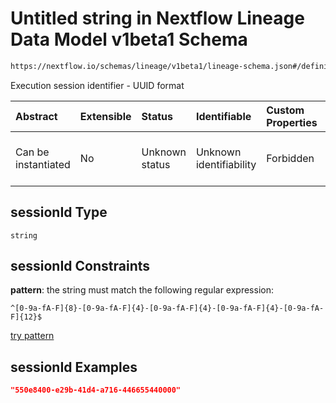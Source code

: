 # Untitled string in Nextflow Lineage Data Model v1beta1 Schema

```txt
https://nextflow.io/schemas/lineage/v1beta1/lineage-schema.json#/definitions/TaskRun/properties/sessionId
```

Execution session identifier - UUID format

| Abstract            | Extensible | Status         | Identifiable            | Custom Properties | Additional Properties | Access Restrictions | Defined In                                                                                                       |
| :------------------ | :--------- | :------------- | :---------------------- | :---------------- | :-------------------- | :------------------ | :--------------------------------------------------------------------------------------------------------------- |
| Can be instantiated | No         | Unknown status | Unknown identifiability | Forbidden         | Allowed               | none                | [nextflow-lineage-v1beta1-schema.json\*](../out/out/nextflow-lineage-v1beta1-schema.json "open original schema") |

## sessionId Type

`string`

## sessionId Constraints

**pattern**: the string must match the following regular expression:&#x20;

```regexp
^[0-9a-fA-F]{8}-[0-9a-fA-F]{4}-[0-9a-fA-F]{4}-[0-9a-fA-F]{4}-[0-9a-fA-F]{12}$
```

[try pattern](https://regexr.com/?expression=%5E%5B0-9a-fA-F%5D%7B8%7D-%5B0-9a-fA-F%5D%7B4%7D-%5B0-9a-fA-F%5D%7B4%7D-%5B0-9a-fA-F%5D%7B4%7D-%5B0-9a-fA-F%5D%7B12%7D%24 "try regular expression with regexr.com")

## sessionId Examples

```json
"550e8400-e29b-41d4-a716-446655440000"
```

